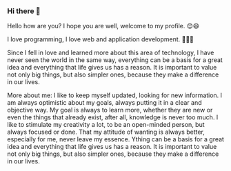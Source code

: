 ### Hi there 👋
Hello how are you? I hope you are well, welcome to my profile. 😊😄

I love programming, I love web and application development. 👨🏻‍💻

Since I fell in love and learned more about this area of ​​technology, I have never seen the world in the same way, everything can be a basis for a great idea and everything that life gives us has a reason. It is important to value not only big things, but also simpler ones, because they make a difference in our lives.

More about me:
I like to keep myself updated, looking for new information. I am always optimistic about my goals, always putting it in a clear and objective way. My goal is always to learn more, whether they are new or even the things that already exist, after all, knowledge is never too much. I like to stimulate my creativity a lot, to be an open-minded person, but always focused or done. That my attitude of wanting is always better, especially for me, never leave my essence.
Ything can be a basis for a great idea and everything that life gives us has a reason. It is important to value not only big things, but also simpler ones, because they make a difference in our lives.


